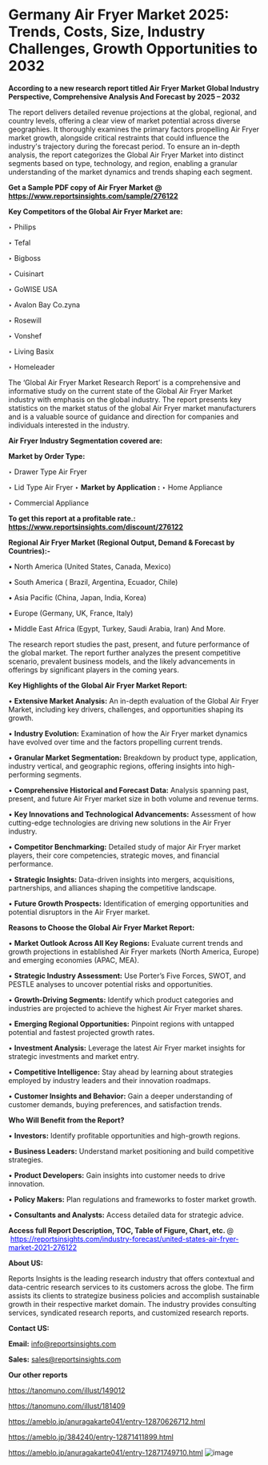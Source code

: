 # Germany Air Fryer Market 2025: Trends, Costs, Size, Industry Challenges, Growth Opportunities to 2032

<strong>According to a new research report titled Air Fryer Market Global Industry Perspective, Comprehensive Analysis And Forecast by 2025 – 2032</strong>

The report delivers detailed revenue projections at the global, regional, and country levels, offering a clear view of market potential across diverse geographies. It thoroughly examines the primary factors propelling Air Fryer market growth, alongside critical restraints that could influence the industry's trajectory during the forecast period. To ensure an in-depth analysis, the report categorizes the Global Air Fryer Market into distinct segments based on type, technology, and region, enabling a granular understanding of the market dynamics and trends shaping each segment.

<strong>Get a Sample PDF copy of Air Fryer Market </strong><strong>@<a href=https://www.reportsinsights.com/sample/276122 style=color:#0000ff;> https://www.reportsinsights.com/sample/276122</a></strong></font>

<strong>Key Competitors of the Global Air Fryer Market are:</strong>

‣ Philips

‣ Tefal

‣ Bigboss

‣ Cuisinart

‣ GoWISE USA

‣ Avalon Bay
 Co.zyna

‣ Rosewill

‣ Vonshef

‣ Living Basix

‣ Homeleader

The ‘Global Air Fryer Market Research Report’ is a comprehensive and informative study on the current state of the Global Air Fryer Market industry with emphasis on the global industry. The report presents key statistics on the market status of the global Air Fryer market manufacturers and is a valuable source of guidance and direction for companies and individuals interested in the industry.

<strong>Air Fryer Industry Segmentation covered are:</strong>

<strong>Market by Order Type: </strong>

‣ Drawer Type Air Fryer

‣ Lid Type Air Fryer
‣ 
<strong>Market by Application :</strong>
‣ Home Appliance

‣ Commercial Appliance

<strong>To get this report at a profitable rate.: <a href=https://www.reportsinsights.com/discount/276122 style=color:#0000ff;>https://www.reportsinsights.com/discount/276122</a></strong></font>

<strong>Regional Air Fryer Market (Regional Output, Demand &amp; Forecast by Countries):-</strong>

• North America (United States, Canada, Mexico)

• South America ( Brazil, Argentina, Ecuador, Chile)

• Asia Pacific (China, Japan, India, Korea)

• Europe (Germany, UK, France, Italy)

• Middle East Africa (Egypt, Turkey, Saudi Arabia, Iran) And More.

The research report studies the past, present, and future performance of the global market. The report further analyzes the present competitive scenario, prevalent business models, and the likely advancements in offerings by significant players in the coming years.

<strong>Key Highlights of the Global Air Fryer Market Report:</strong>

• <strong>Extensive Market Analysis:</strong> An in-depth evaluation of the Global Air Fryer Market, including key drivers, challenges, and opportunities shaping its growth.

• <strong>Industry Evolution:</strong> Examination of how the Air Fryer market dynamics have evolved over time and the factors propelling current trends.

• <strong>Granular Market Segmentation:</strong> Breakdown by product type, application, industry vertical, and geographic regions, offering insights into high-performing segments.

• <strong>Comprehensive Historical and Forecast Data:</strong> Analysis spanning past, present, and future Air Fryer market size in both volume and revenue terms.

• <strong>Key Innovations and Technological Advancements:</strong> Assessment of how cutting-edge technologies are driving new solutions in the Air Fryer industry.

• <strong>Competitor Benchmarking:</strong> Detailed study of major Air Fryer market players, their core competencies, strategic moves, and financial performance.

• <strong>Strategic Insights:</strong> Data-driven insights into mergers, acquisitions, partnerships, and alliances shaping the competitive landscape.

• <strong>Future Growth Prospects:</strong> Identification of emerging opportunities and potential disruptors in the Air Fryer market.

<strong>Reasons to Choose the Global Air Fryer Market Report:</strong>

• <strong>Market Outlook Across All Key Regions:</strong> Evaluate current trends and growth projections in established Air Fryer markets (North America, Europe) and emerging economies (APAC, MEA).

• <strong>Strategic Industry Assessment:</strong> Use Porter’s Five Forces, SWOT, and PESTLE analyses to uncover potential risks and opportunities.

• <strong>Growth-Driving Segments:</strong> Identify which product categories and industries are projected to achieve the highest Air Fryer market shares.

• <strong>Emerging Regional Opportunities:</strong> Pinpoint regions with untapped potential and fastest projected growth rates.

• <strong>Investment Analysis:</strong> Leverage the latest Air Fryer market insights for strategic investments and market entry.

• <strong>Competitive Intelligence:</strong> Stay ahead by learning about strategies employed by industry leaders and their innovation roadmaps.

• <strong>Customer Insights and Behavior:</strong> Gain a deeper understanding of customer demands, buying preferences, and satisfaction trends.

<strong>Who Will Benefit from the Report?</strong>

• <strong>Investors:</strong> Identify profitable opportunities and high-growth regions.

• <strong>Business Leaders:</strong> Understand market positioning and build competitive strategies.

• <strong>Product Developers:</strong> Gain insights into customer needs to drive innovation.

• <strong>Policy Makers:</strong> Plan regulations and frameworks to foster market growth.

• <strong>Consultants and Analysts:</strong> Access detailed data for strategic advice.
</ul>
<strong>Access full Report Description, TOC, Table of Figure, Chart, etc. </strong>@  <a href=https://reportsinsights.com/industry-forecast/united-states-air-fryer-market-2021-276122 style=color:#0000ff;>https://reportsinsights.com/industry-forecast/united-states-air-fryer-market-2021-276122</a></font>

<strong><strong>About US</strong>:</strong>

Reports Insights is the leading research industry that offers contextual and data-centric research services to its customers across the globe. The firm assists its clients to strategize business policies and accomplish sustainable growth in their respective market domain. The industry provides consulting services, syndicated research reports, and customized research reports.

<strong>Contact US:</strong>

<p class=""""><b>Email:</b> <a href=mailto:info@reportsinsights.com>info@reportsinsights.com</a></p>
<p class=""""><b>Sales:</b> <a href=mailto:sales@reportsinsights.com>sales@reportsinsights.com</a></p>

<strong>Our other reports</strong>

<a href=https://tanomuno.com/illust/149012>https://tanomuno.com/illust/149012</a>

<a href=https://tanomuno.com/illust/181409>https://tanomuno.com/illust/181409</a>

<a href=https://ameblo.jp/anuragakarte041/entry-12870626712.html>https://ameblo.jp/anuragakarte041/entry-12870626712.html</a>

<a href=https://ameblo.jp/384240/entry-12871411899.html>https://ameblo.jp/384240/entry-12871411899.html</a>

<a href=https://ameblo.jp/anuragakarte041/entry-12871749710.html>https://ameblo.jp/anuragakarte041/entry-12871749710.html</a>
![image](https://github.com/user-attachments/assets/0d90b123-db4b-43d0-b937-51fd284702e3)
